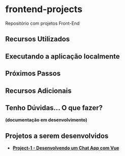 # frontend-projects

Repositório com projetos Front-End

## Recursos Utilizados

## Executando a aplicação localmente

## Próximos Passos

## Recursos Adicionais

## Tenho Dúvidas... O que fazer?


**(documentação em desenvolvimento)**

## Projetos a serem desenvolvidos

- **[Project-1 - Desenvolvendo um Chat App com Vue](project-1/README.md
)**
